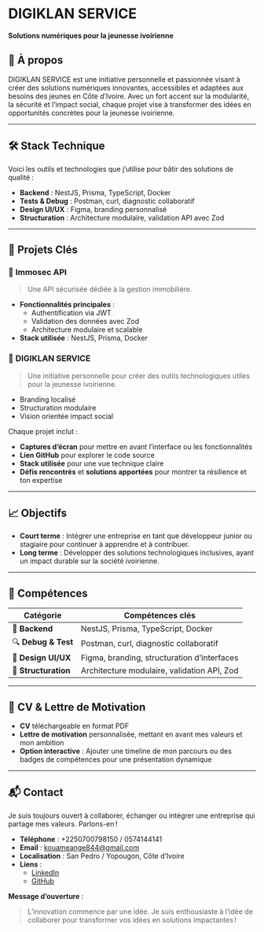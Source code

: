 # DIGIKLAN SERVICE  
**Solutions numériques pour la jeunesse ivoirienne**

## 🚀 À propos  
DIGIKLAN SERVICE est une initiative personnelle et passionnée visant à créer des solutions numériques innovantes, accessibles et adaptées aux besoins des jeunes en Côte d’Ivoire. Avec un fort accent sur la modularité, la sécurité et l’impact social, chaque projet vise à transformer des idées en opportunités concrètes pour la jeunesse ivoirienne.

---

## 🛠️ Stack Technique  
Voici les outils et technologies que j’utilise pour bâtir des solutions de qualité :  

- **Backend** : NestJS, Prisma, TypeScript, Docker  
- **Tests & Debug** : Postman, curl, diagnostic collaboratif  
- **Design UI/UX** : Figma, branding personnalisé  
- **Structuration** : Architecture modulaire, validation API avec Zod  

---

## 📂 Projets Clés  

### 🔐 **Immosec API**  
> Une API sécurisée dédiée à la gestion immobilière.  
- **Fonctionnalités principales** :  
   - Authentification via JWT  
   - Validation des données avec Zod  
   - Architecture modulaire et scalable  
- **Stack utilisée** : NestJS, Prisma, Docker  

### 🧭 **DIGIKLAN SERVICE**  
> Une initiative personnelle pour créer des outils technologiques utiles pour la jeunesse ivoirienne.  
- Branding localisé  
- Structuration modulaire  
- Vision orientée impact social  

Chaque projet inclut :  
- **Captures d’écran** pour mettre en avant l’interface ou les fonctionnalités  
- **Lien GitHub** pour explorer le code source  
- **Stack utilisée** pour une vue technique claire  
- **Défis rencontrés** et **solutions apportées** pour montrer ta résilience et ton expertise  

---

## 📈 Objectifs  
- **Court terme** : Intégrer une entreprise en tant que développeur junior ou stagiaire pour continuer à apprendre et à contribuer.  
- **Long terme** : Développer des solutions technologiques inclusives, ayant un impact durable sur la société ivoirienne.  

---

## 🧠 Compétences  

| **Catégorie**       | **Compétences clés**                                  |  
|----------------------|------------------------------------------------------|  
| 🧩 **Backend**       | NestJS, Prisma, TypeScript, Docker                   |  
| 🔍 **Debug & Test**  | Postman, curl, diagnostic collaboratif               |  
| 🎨 **Design UI/UX**  | Figma, branding, structuration d’interfaces          |  
| 🧱 **Structuration** | Architecture modulaire, validation API, Zod          |  

---

## 📄 CV & Lettre de Motivation  
- **CV** téléchargeable en format PDF  
- **Lettre de motivation** personnalisée, mettant en avant mes valeurs et mon ambition  
- **Option interactive** : Ajouter une timeline de mon parcours ou des badges de compétences pour une présentation dynamique  

---

## 📬 Contact  
Je suis toujours ouvert à collaborer, échanger ou intégrer une entreprise qui partage mes valeurs. Parlons-en !  

- **Téléphone** : +2250700798150 / 0574144141  
- **Email** : kouameange844@gmail.com  
- **Localisation** : San Pedro / Yopougon, Côte d’Ivoire  
- **Liens** :  
   - [LinkedIn](#)  
   - [GitHub](https://github.com/kouamesimissi)  

**Message d’ouverture** :  
> L’innovation commence par une idée. Je suis enthousiaste à l’idée de collaborer pour transformer vos idées en solutions impactantes !
